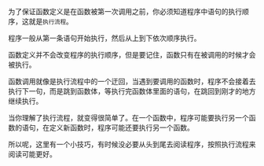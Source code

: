 为了保证函数定义是在函数被第一次调用之前，你必须知道程序中语句的执行顺序，这就是`执行流程`。

程序一般从第一条语句开始执行，然后从上到下依次顺序执行。

函数定义并不会改变程序的执行顺序，但是要记住，函数只有在被调用的时候才会被执行。

函数调用就像是执行流程中的一个迂回，当遇到要调用的函数时，程序不会接着去执行下一句，而是跳到函数体，等执行完函数体里面的语句，在跳回到刚才的地方继续执行。

当你理解了执行流程，就变得很简单了。在一个函数中，程序可能要执行另一个函数的语句，在定义新函数时，程序可能还要执行另一个函数。

所以呢，这里有一个小技巧，有时候没必要从头到尾去阅读程序，按照执行流程来阅读可能更好。